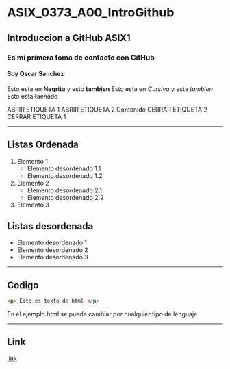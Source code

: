 # ASIX_0373_A00_IntroGithub
## Introduccion a GitHub ASIX1  
### Es mi primera toma de contacto con GitHub  
#### Soy Oscar Sanchez
Esto esta en __Negrita__ y esto **tambien**
Esto esta en *Cursiva* y esta _tambien_
Esto esta ~~tachado~~

ABRIR ETIQUETA 1
    ABRIR ETIQUETA 2
        Contenido
    CERRAR ETIQUETA 2
CERRAR ETIQUETA 1

-----------------------------------

## Listas Ordenada

1. Elemento 1  
    * Elemento desordenado 1.1  
    * Elemento desordenado 1.2  
2. Elemento 2  
    * Elemento desordenado 2.1  
    * Elemento desordenado 2.2  
3. Elemento 3  

## Listas desordenada

* Elemento desordenado 1
* Elemento desordenado 2
* Elemento desordenado 3

-------------------------------------

## Codigo
```html
<p> Esto es texto de html </p>
```
En el ejemplo html se puede cambiar por cualquier tipo de lenguaje

-------------------------------------

## Link

[link](https://github.com/OscraSanchez/ASIX_0373_A00_IntroGithub)